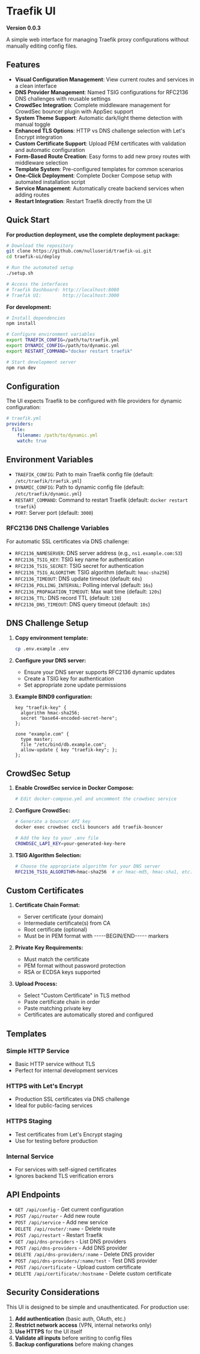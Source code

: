 # Traefik UI

**Version 0.0.3**

A simple web interface for managing Traefik proxy configurations without manually editing config files.

## Features

- **Visual Configuration Management**: View current routes and services in a clean interface
- **DNS Provider Management**: Named TSIG configurations for RFC2136 DNS challenges with reusable settings
- **CrowdSec Integration**: Complete middleware management for CrowdSec bouncer plugin with AppSec support
- **System Theme Support**: Automatic dark/light theme detection with manual toggle
- **Enhanced TLS Options**: HTTP vs DNS challenge selection with Let's Encrypt integration
- **Custom Certificate Support**: Upload PEM certificates with validation and automatic configuration
- **Form-Based Route Creation**: Easy forms to add new proxy routes with middleware selection
- **Template System**: Pre-configured templates for common scenarios
- **One-Click Deployment**: Complete Docker Compose setup with automated installation script
- **Service Management**: Automatically create backend services when adding routes
- **Restart Integration**: Restart Traefik directly from the UI

## Quick Start

**For production deployment, use the complete deployment package:**

```bash
# Download the repository
git clone https://github.com/nulluserid/traefik-ui.git
cd traefik-ui/deploy

# Run the automated setup
./setup.sh

# Access the interfaces
# Traefik Dashboard: http://localhost:8080
# Traefik UI:        http://localhost:3000
```

**For development:**

```bash
# Install dependencies
npm install

# Configure environment variables
export TRAEFIK_CONFIG=/path/to/traefik.yml
export DYNAMIC_CONFIG=/path/to/dynamic.yml
export RESTART_COMMAND="docker restart traefik"

# Start development server
npm run dev
```

## Configuration

The UI expects Traefik to be configured with file providers for dynamic configuration:

```yaml
# traefik.yml
providers:
  file:
    filename: /path/to/dynamic.yml
    watch: true
```

## Environment Variables

- `TRAEFIK_CONFIG`: Path to main Traefik config file (default: `/etc/traefik/traefik.yml`)
- `DYNAMIC_CONFIG`: Path to dynamic config file (default: `/etc/traefik/dynamic.yml`)
- `RESTART_COMMAND`: Command to restart Traefik (default: `docker restart traefik`)
- `PORT`: Server port (default: `3000`)

### RFC2136 DNS Challenge Variables

For automatic SSL certificates via DNS challenge:

- `RFC2136_NAMESERVER`: DNS server address (e.g., `ns1.example.com:53`)
- `RFC2136_TSIG_KEY`: TSIG key name for authentication
- `RFC2136_TSIG_SECRET`: TSIG secret for authentication
- `RFC2136_TSIG_ALGORITHM`: TSIG algorithm (default: `hmac-sha256`)
- `RFC2136_TIMEOUT`: DNS update timeout (default: `60s`)
- `RFC2136_POLLING_INTERVAL`: Polling interval (default: `16s`)
- `RFC2136_PROPAGATION_TIMEOUT`: Max wait time (default: `120s`)
- `RFC2136_TTL`: DNS record TTL (default: `120`)
- `RFC2136_DNS_TIMEOUT`: DNS query timeout (default: `10s`)

## DNS Challenge Setup

1. **Copy environment template:**
   ```bash
   cp .env.example .env
   ```

2. **Configure your DNS server:**
   - Ensure your DNS server supports RFC2136 dynamic updates
   - Create a TSIG key for authentication
   - Set appropriate zone update permissions

3. **Example BIND9 configuration:**
   ```
   key "traefik-key" {
     algorithm hmac-sha256;
     secret "base64-encoded-secret-here";
   };
   
   zone "example.com" {
     type master;
     file "/etc/bind/db.example.com";
     allow-update { key "traefik-key"; };
   };
   ```

## CrowdSec Setup

1. **Enable CrowdSec service in Docker Compose:**
   ```bash
   # Edit docker-compose.yml and uncomment the crowdsec service
   ```

2. **Configure CrowdSec:**
   ```bash
   # Generate a bouncer API key
   docker exec crowdsec cscli bouncers add traefik-bouncer
   
   # Add the key to your .env file
   CROWDSEC_LAPI_KEY=your-generated-key-here
   ```

3. **TSIG Algorithm Selection:**
   ```bash
   # Choose the appropriate algorithm for your DNS server
   RFC2136_TSIG_ALGORITHM=hmac-sha256  # or hmac-md5, hmac-sha1, etc.
   ```

## Custom Certificates

1. **Certificate Chain Format:**
   - Server certificate (your domain)
   - Intermediate certificate(s) from CA
   - Root certificate (optional)
   - Must be in PEM format with -----BEGIN/END----- markers

2. **Private Key Requirements:**
   - Must match the certificate
   - PEM format without password protection
   - RSA or ECDSA keys supported

3. **Upload Process:**
   - Select "Custom Certificate" in TLS method
   - Paste certificate chain in order
   - Paste matching private key
   - Certificates are automatically stored and configured

## Templates

### Simple HTTP Service
- Basic HTTP service without TLS
- Perfect for internal development services

### HTTPS with Let's Encrypt
- Production SSL certificates via DNS challenge
- Ideal for public-facing services

### HTTPS Staging
- Test certificates from Let's Encrypt staging
- Use for testing before production

### Internal Service
- For services with self-signed certificates
- Ignores backend TLS verification errors

## API Endpoints

- `GET /api/config` - Get current configuration
- `POST /api/router` - Add new route
- `POST /api/service` - Add new service
- `DELETE /api/router/:name` - Delete route
- `POST /api/restart` - Restart Traefik
- `GET /api/dns-providers` - List DNS providers
- `POST /api/dns-providers` - Add DNS provider
- `DELETE /api/dns-providers/:name` - Delete DNS provider
- `POST /api/dns-providers/:name/test` - Test DNS provider
- `POST /api/certificate` - Upload custom certificate
- `DELETE /api/certificate/:hostname` - Delete custom certificate

## Security Considerations

This UI is designed to be simple and unauthenticated. For production use:

1. **Add authentication** (basic auth, OAuth, etc.)
2. **Restrict network access** (VPN, internal networks only)
3. **Use HTTPS** for the UI itself
4. **Validate all inputs** before writing to config files
5. **Backup configurations** before making changes
